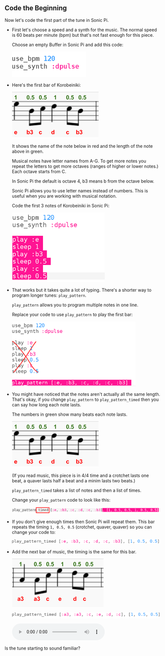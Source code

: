 ## Code the Beginning

Now let's code the first part of the tune in Sonic Pi.




+ First let's choose a speed and a synth for the music. The normal speed is 60 beats per minute (bpm) but that's not fast enough for this piece.

    Choose an empty Buffer in Sonic Pi and add this code:

    ![screenshot](images/tetris-setup.png)

+  Here's the first bar of Korobeiniki:

    ![screenshot](images/tetris-notes1.png)

    It shows the name of the note below in red and the length of the note above in green.

    Musical notes have letter names from A-G. To get more notes you repeat the letters to get more octaves (ranges of higher or lower notes.) Each octave starts from C.

    In Sonic Pi the default is octave 4, b3 means b from the octave below.

    Sonic Pi allows you to use letter names instead of numbers. This is useful when you are working with musical notation.

    Code the first 3 notes of Korobeiniki in Sonic Pi:

    ![screenshot](images/tetris-start.png)

+ That works but it takes quite a lot of typing. There's a shorter way to program longer tunes: `play_pattern`.

    `play_pattern` allows you to program multiple notes in one line.

    Replace your code to use `play_pattern` to play the first bar:

    ![screenshot](images/tetris-pattern.png)

+ You might have noticed that the notes aren't actually all the same length. That's okay, if you change `play_pattern` to `play_pattern_timed` then you can say how long each note lasts.

    The numbers in green show many beats each note lasts.

    ![screenshot](images/tetris-notes1.png)

    (If you read music, this piece is in 4/4 time and a crotchet lasts one beat, a quaver lasts half a beat and a minim lasts two beats.)

    `play_pattern_timed` takes a list of notes and then a list of times.

    Change your `play_pattern` code to look like this:

    ![screenshot](images/tetris-timed.png)

+ If you don't give enough times then Sonic Pi will repeat them. This bar repeats the timing `1, 0.5, 0.5` (crotchet, quaver, quaver) so you can change your  code to:

    ![screenshot](images/tetris-timed2.png)

+ Add the next bar of music, the timing is the same for this bar.

    ![screenshot](images/tetris-notes2.png)

    ![screenshot](images/tetris-bar2.png)

    <div id="audio-preview" class="pdf-hidden">
    <audio controls preload>
      <source src="sounds/tetris-1.mp3" type="audio/mpeg">
    Your browser does not support the <code>audio</code> element.
    </audio>
    </div>

Is the tune starting to sound familiar?

